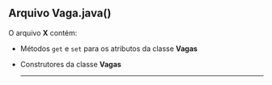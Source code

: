 ## Arquivo Vaga.java()

O arquivo **X** contém:

- Métodos `get` e `set` para os atributos da classe **Vagas**
- Construtores da classe **Vagas**

  -----------------------------------------------
